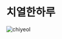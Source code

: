 # 치열한하루

![chiyeol](https://user-images.githubusercontent.com/96916551/231681214-0637966f-2ae6-4d01-9c81-72205213ea36.png)
